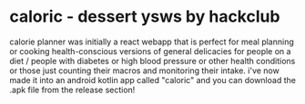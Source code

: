 # caloric - dessert ysws by hackclub

calorie planner was initially a react webapp that is perfect for meal planning or cooking health-conscious versions of general delicacies for people on a diet / people with diabetes or high blood pressure or other health conditions or those just counting their macros and monitoring their intake. i've now made it into an android kotlin app called "caloric" and you can download the .apk file from the release section!
